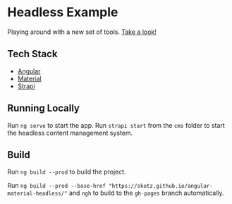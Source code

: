# Headless Example

Playing around with a new set of tools. [Take a look!](https://skotz.github.io/angular-material-headless/)

## Tech Stack

* [Angular](https://angular.io/)
* [Material](https://material.io/)
* [Strapi](https://strapi.io/)

## Running Locally

Run `ng serve` to start the app. Run `strapi start` from the `cms` folder to start the headless content management system.

## Build

Run `ng build --prod` to build the project.

Run `ng build --prod --base-href "https://skotz.github.io/angular-material-headless/"` and `ngh` to build to the `gh-pages` branch automatically.